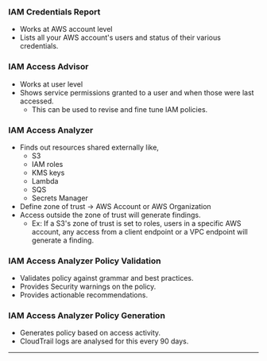 
### IAM Credentials Report

- Works at AWS account level
- Lists all your AWS account's users and status of their various credentials.


### IAM Access Advisor

- Works at user level
- Shows service permissions granted to a user and when those were last accessed.
	- This can be used to revise and fine tune IAM policies.

### IAM Access Analyzer

- Finds out resources shared externally like,
	- S3
	- IAM roles
	- KMS keys
	- Lambda
	- SQS
	- Secrets Manager
- Define zone of trust -> AWS Account or AWS Organization
- Access outside the zone of trust will generate findings.
	- Ex: If a S3's zone of trust is set to roles, users in a specific AWS account, any access from a client endpoint or a VPC endpoint will generate a finding.

### IAM Access Analyzer Policy Validation

- Validates policy against grammar and best practices.
- Provides Security warnings on the policy.
- Provides actionable recommendations.

### IAM Access Analyzer Policy Generation

- Generates policy based on access activity.
- CloudTrail logs are analysed for this every 90 days.


---
